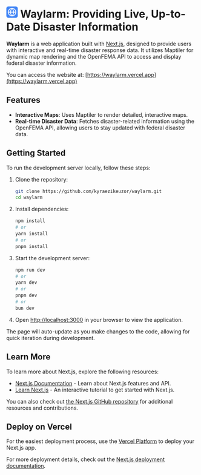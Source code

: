 # <img src="public/waylarm-logo.png" alt="Logo" width="30"> Waylarm: Providing Live, Up-to-Date Disaster Information

**Waylarm** is a web application built with [Next.js](https://nextjs.org), designed to provide users with interactive and real-time disaster response data. It utilizes Maptiler for dynamic map rendering and the OpenFEMA API to access and display federal disaster information.

You can access the website at: [https://waylarm.vercel.app](https://waylarm.vercel.app)

## Features
- **Interactive Maps**: Uses Maptiler to render detailed, interactive maps.
- **Real-time Disaster Data**: Fetches disaster-related information using the OpenFEMA API, allowing users to stay updated with federal disaster data.

## Getting Started

To run the development server locally, follow these steps:

1. Clone the repository:
   ```bash
   git clone https://github.com/kyraezikeuzor/waylarm.git
   cd waylarm
   ```

2. Install dependencies:
   ```bash
   npm install
   # or
   yarn install
   # or
   pnpm install
   ```

3. Start the development server:
   ```bash
   npm run dev
   # or
   yarn dev
   # or
   pnpm dev
   # or
   bun dev
   ```

4. Open [http://localhost:3000](http://localhost:3000) in your browser to view the application.

The page will auto-update as you make changes to the code, allowing for quick iteration during development.

## Learn More

To learn more about Next.js, explore the following resources:

- [Next.js Documentation](https://nextjs.org/docs) - Learn about Next.js features and API.
- [Learn Next.js](https://nextjs.org/learn) - An interactive tutorial to get started with Next.js.

You can also check out [the Next.js GitHub repository](https://github.com/vercel/next.js) for additional resources and contributions.

## Deploy on Vercel

For the easiest deployment process, use the [Vercel Platform](https://vercel.com/new?utm_medium=default-template&filter=next.js&utm_source=create-next-app&utm_campaign=create-next-app-readme) to deploy your Next.js app.

For more deployment details, check out the [Next.js deployment documentation](https://nextjs.org/docs/app/building-your-application/deploying).
